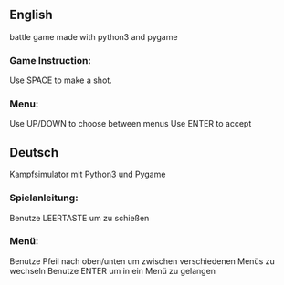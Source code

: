 ## English
battle game made with python3 and pygame
### Game Instruction:
Use SPACE to make a shot.
### Menu:
Use UP/DOWN to choose between menus
Use ENTER to accept

## Deutsch
Kampfsimulator mit Python3 und Pygame 
### Spielanleitung:
Benutze LEERTASTE um zu schießen
### Menü:
Benutze Pfeil nach oben/unten um zwischen verschiedenen Menüs zu wechseln
Benutze ENTER um in ein Menü zu gelangen
